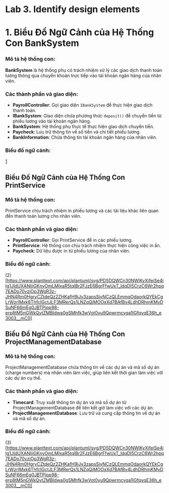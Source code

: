 # Lab 3. Identify design elements

# 1. **Biểu Đồ Ngữ Cảnh của Hệ Thống Con BankSystem**

### Mô tả hệ thống con:
**BankSystem** là hệ thống phụ có trách nhiệm xử lý các giao dịch thanh toán lương thông qua chuyển khoản trực tiếp vào tài khoản ngân hàng của nhân viên.

### Các thành phần và giao diện:
- **PayrollController**: Gọi giao diện `IBankSystem` để thực hiện giao dịch thanh toán.
- **IBankSystem**: Giao diện chứa phương thức `deposit()` để chuyển tiền từ phiếu lương vào tài khoản ngân hàng.
- **BankSystem**: Hệ thống phụ thực tế thực hiện giao dịch chuyển tiền.
- **Paycheck**: Lưu trữ thông tin về số tiền và chi tiết phiếu lương.
- **BankInformation**: Chứa thông tin tài khoản ngân hàng của nhân viên.

### Biểu đồ ngữ cảnh:

[1](https://www.planttext.com/api/plantuml/svg/PD5DQWCn30NWlKyXifeiSe4iIg1JIdUXANIjiGKnyOmLMIxaR5tqIBr2FJzE6BgrFfwUxT_ldqDI5CrzC6Wr2hpq7EADo70vzjOp3WgR3z-JHN4Rm0HgryCZtdeQz2ZHKafH9iJy3zapsSiyNCzQLEmmqOdaorkQYEkCgLrWzrIMxk6ThfcIGctJLF3MRerQs1LNZqQjMOOxXd7BAfBv4LdhDRhmKMyDSuNF66mEg0JBTPjpp98-erp8tM5nGWkQytZMBIdwa0gSMhfk3wVot0yu9Qpwrmcyqa1IGfqvqE36h_e3003__mC0)

## Biểu Đồ Ngữ Cảnh của Hệ Thống Con PrintService

### Mô tả hệ thống con:
PrintService chịu trách nhiệm in phiếu lương và các tài liệu khác liên quan đến thanh toán lương cho nhân viên.

### Các thành phần và giao diện:
- **PayrollController**: Gọi PrintService để in các phiếu lương.
- **PrintService**: Hệ thống con chịu trách nhiệm thực hiện công việc in ấn.
- **Paycheck**: Dữ liệu được in từ phiếu lương của nhân viên.

### Biểu đồ ngữ cảnh:
(2)[https://www.planttext.com/api/plantuml/svg/PD5DQWCn30NWlKyXifeiSe4iIg1JIdUXANIjiGKnyOmLMIxaR5tqIBr2FJzE6BgrFfwUxT_ldqDI5CrzC6Wr2hpq7EADo70vzjOp3WgR3z-JHN4Rm0HgryCZtdeQz2ZHKafH9iJy3zapsSiyNCzQLEmmqOdaorkQYEkCgLrWzrIMxk6ThfcIGctJLF3MRerQs1LNZqQjMOOxXd7BAfBv4LdhDRhmKMyDSuNF66mEg0JBTPjpp98-erp8tM5nGWkQytZMBIdwa0gSMhfk3wVot0yu9Qpwrmcyqa1IGfqvqE36h_e3003__mC0]

## Biểu Đồ Ngữ Cảnh của Hệ Thống Con ProjectManagementDatabase
### Mô tả hệ thống con:
ProjectManagementDatabase chứa thông tin về các dự án và mã số dự án (charge numbers) mà nhân viên làm việc, giúp liên kết thời gian làm việc với các dự án cụ thể.

### Các thành phần và giao diện:
- **Timecard**: Truy xuất thông tin dự án và mã số dự án từ ProjectManagementDatabase để liên kết giờ làm việc với các dự án.
- **ProjectManagementDatabase**: Lưu trữ và cung cấp thông tin về dự án và mã số dự án.
### Biểu đồ ngữ cảnh:
(3)[https://www.planttext.com/api/plantuml/svg/PD5DQWCn30NWlKyXifeiSe4iIg1JIdUXANIjiGKnyOmLMIxaR5tqIBr2FJzE6BgrFfwUxT_ldqDI5CrzC6Wr2hpq7EADo70vzjOp3WgR3z-JHN4Rm0HgryCZtdeQz2ZHKafH9iJy3zapsSiyNCzQLEmmqOdaorkQYEkCgLrWzrIMxk6ThfcIGctJLF3MRerQs1LNZqQjMOOxXd7BAfBv4LdhDRhmKMyDSuNF66mEg0JBTPjpp98-erp8tM5nGWkQytZMBIdwa0gSMhfk3wVot0yu9Qpwrmcyqa1IGfqvqE36h_e3003__mC0]

